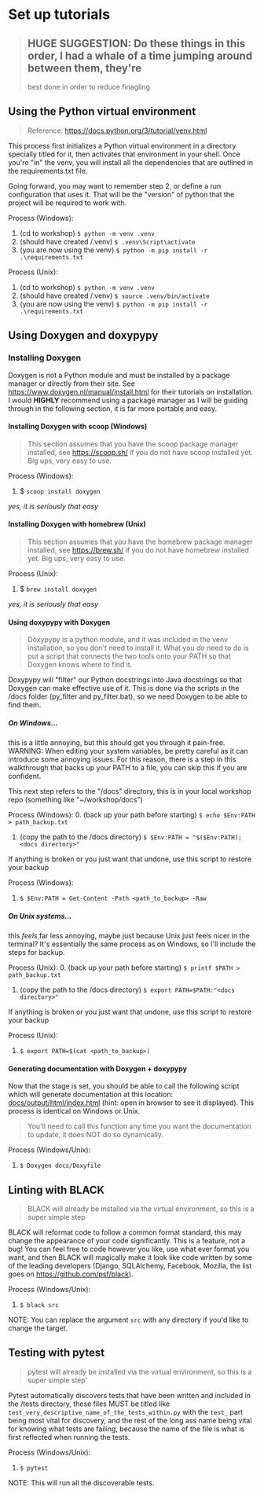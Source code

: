 # Set up tutorials

> ## HUGE SUGGESTION: Do these things in this order, I had a whale of a time jumping around between them, they're
> best done in order to reduce finagling 

## Using the Python virtual environment

> Reference: https://docs.python.org/3/tutorial/venv.html

This process first initializes a Python virtual environment in a directory specially titled for it, then activates
that environment in your shell. Once you're "in" the venv, you will install all the dependencies that are outlined 
in the requirements.txt file.

Going forward, you may want to remember step 2, or define a run configuration that uses it. That will be the "version"
of python that the project will be required to work with.

Process (Windows):
1. (cd to workshop)                 `$ python -m venv .venv`
2. (should have created /.venv)     `$ .venv\Script\activate`
3. (you are now using the venv)     `$ python -m pip install -r .\requirements.txt`

Process (Unix):
1. (cd to workshop)                 `$ python -m venv .venv`
2. (should have created /.venv)     `$ source .venv/bin/activate`
3. (you are now using the venv)     `$ python -m pip install -r .\requirements.txt`

## Using Doxygen and doxypypy

### Installing Doxygen

Doxygen is not a Python module and must be installed by a package manager or directly from their site.
See https://www.doxygen.nl/manual/install.html for their tutorials on installation. I would **HIGHLY** recommend
using a package manager as I will be guiding through in the following section, it is far more portable and easy.

#### Installing Doxygen with scoop (Windows)

> This section assumes that you have the scoop package manager installed, see https://scoop.sh/ if you do not 
have scoop installed yet. Big ups, very easy to use.

Process (Windows):
1. $ `scoop install doxygen`

_yes, it is seriously that easy_

#### Installing Doxygen with homebrew (Unix)

> This section assumes that you have the homebrew package manager installed, see https://brew.sh/ if you do not 
have homebrew installed yet. Big ups, very easy to use.

Process (Unix):
1. $ `brew install doxygen`

_yes, it is seriously that easy_

#### Using doxypypy with Doxygen

> Doxypypy is a python module, and it was included in the venv installation, so you don't need to install it. What you
_do_ need to do is put a script that connects the two tools onto your PATH so that Doxygen knows where to find it.

Doxypypy will "filter" our Python docstrings into Java docstrings so that Doxygen can make effective use of it. This
is done via the scripts in the /docs folder (py_filter and py_filter.bat), so we need Doxygen to be able to find them.

##### On Windows... 

this is a little annoying, but this should get you through it pain-free. WARNING: When editing your 
system variables, be pretty careful as it can introduce some annoying issues. For this reason, there is a step in
this walkthrough that backs up your PATH to a file, you can skip this if you are confident.

This next step refers to the "/docs" directory, this is in your local workshop repo (something like "~/workshop/docs")

Process (Windows):
0. (back up your path before starting)      `$ echo $Env:PATH > path_backup.txt`
1. (copy the path to the /docs directory)   `$ $Env:PATH = "$($Env:PATH);<docs directory>"`

If anything is broken or you just want that undone, use this script to restore your backup

Process (Windows):
1. `$ $Env:PATH = Get-Content -Path <path_to_backup> -Raw`

##### On Unix systems...

this _feels_ far less annoying, maybe just because Unix just feels nicer in the terminal? It's essentially the same
process as on Windows, so I'll include the steps for backup.

Process (Unix):
0. (back up your path before starting)      `$ printf $PATH > path_backup.txt`
1. (copy the path to the /docs directory)   `$ export PATH=$PATH:"<docs directory>"`

If anything is broken or you just want that undone, use this script to restore your backup

Process (Unix):
1. `$ export PATH=$(cat <path_to_backup>)`

#### Generating documentation with Doxygen + doxypypy

Now that the stage is set, you should be able to call the following script which will generate documentation at this
location: [docs/output/html/index.html](docs/output/html/index.html) (hint: open in browser to see it displayed). This process is identical
on Windows or Unix.

> You'll need to call this function any time you want the documentation to update, it does NOT do so dynamically.

Process (Windows/Unix):
1. `$ Doxygen docs/Doxyfile`

## Linting with BLACK

> BLACK will already be installed via the virtual environment, so this is a super simple step

BLACK will reformat code to follow a common format standard, this may change the appearance of your code significantly.
This is a feature, not a bug! You can feel free to code however you like, use what ever format you want, and then
BLACK will magically make it look like code written by some of the leading developers (Django, SQLAlchemy, Facebook, 
Mozilla, the list goes on https://github.com/psf/black).

Process (Windows/Unix):
1. `$ black src`

NOTE: You can replace the argument `src` with any directory if you'd like to change the target.

## Testing with pytest

> pytest will already be installed via the virtual environment, so this is a super simple step'

Pytest automatically discovers tests that have been written and included in the /tests directory, these files MUST
be titled like `test_very_descriptive_name_of_the_tests_within.py` with the `test_` part being most vital for 
discovery, and the rest of the long ass name being vital for knowing what tests are failing, because the name of the
file is what is first reflected when running the tests.

Process (Windows/Unix):
1. `$ pytest`

NOTE: This will run all the discoverable tests.
